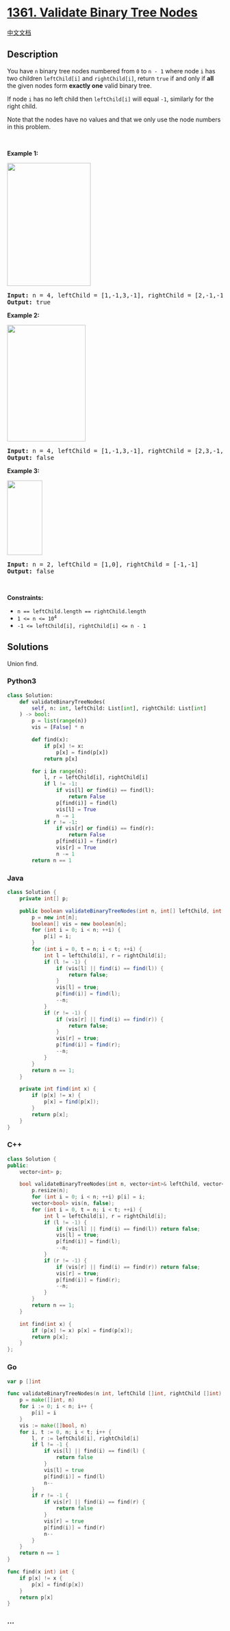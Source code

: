 # [1361. Validate Binary Tree Nodes](https://leetcode.com/problems/validate-binary-tree-nodes)

[中文文档](/solution/1300-1399/1361.Validate%20Binary%20Tree%20Nodes/README.md)

## Description

<p>You have <code>n</code> binary tree nodes numbered from <code>0</code> to <code>n - 1</code> where node <code>i</code> has two children <code>leftChild[i]</code> and <code>rightChild[i]</code>, return <code>true</code> if and only if <strong>all</strong> the given nodes form <strong>exactly one</strong> valid binary tree.</p>

<p>If node <code>i</code> has no left child then <code>leftChild[i]</code> will equal <code>-1</code>, similarly for the right child.</p>

<p>Note that the nodes have no values and that we only use the node numbers in this problem.</p>

<p>&nbsp;</p>
<p><strong class="example">Example 1:</strong></p>
<img alt="" src="https://fastly.jsdelivr.net/gh/doocs/leetcode@main/solution/1300-1399/1361.Validate%20Binary%20Tree%20Nodes/images/1503_ex1.png" style="width: 195px; height: 287px;" />
<pre>
<strong>Input:</strong> n = 4, leftChild = [1,-1,3,-1], rightChild = [2,-1,-1,-1]
<strong>Output:</strong> true
</pre>

<p><strong class="example">Example 2:</strong></p>
<img alt="" src="https://fastly.jsdelivr.net/gh/doocs/leetcode@main/solution/1300-1399/1361.Validate%20Binary%20Tree%20Nodes/images/1503_ex2.png" style="width: 183px; height: 272px;" />
<pre>
<strong>Input:</strong> n = 4, leftChild = [1,-1,3,-1], rightChild = [2,3,-1,-1]
<strong>Output:</strong> false
</pre>

<p><strong class="example">Example 3:</strong></p>
<img alt="" src="https://fastly.jsdelivr.net/gh/doocs/leetcode@main/solution/1300-1399/1361.Validate%20Binary%20Tree%20Nodes/images/1503_ex3.png" style="width: 82px; height: 174px;" />
<pre>
<strong>Input:</strong> n = 2, leftChild = [1,0], rightChild = [-1,-1]
<strong>Output:</strong> false
</pre>

<p>&nbsp;</p>
<p><strong>Constraints:</strong></p>

<ul>
	<li><code>n == leftChild.length == rightChild.length</code></li>
	<li><code>1 &lt;= n &lt;= 10<sup>4</sup></code></li>
	<li><code>-1 &lt;= leftChild[i], rightChild[i] &lt;= n - 1</code></li>
</ul>

## Solutions

Union find.

<!-- tabs:start -->

### **Python3**

```python
class Solution:
    def validateBinaryTreeNodes(
        self, n: int, leftChild: List[int], rightChild: List[int]
    ) -> bool:
        p = list(range(n))
        vis = [False] * n

        def find(x):
            if p[x] != x:
                p[x] = find(p[x])
            return p[x]

        for i in range(n):
            l, r = leftChild[i], rightChild[i]
            if l != -1:
                if vis[l] or find(i) == find(l):
                    return False
                p[find(i)] = find(l)
                vis[l] = True
                n -= 1
            if r != -1:
                if vis[r] or find(i) == find(r):
                    return False
                p[find(i)] = find(r)
                vis[r] = True
                n -= 1
        return n == 1
```

### **Java**

```java
class Solution {
    private int[] p;

    public boolean validateBinaryTreeNodes(int n, int[] leftChild, int[] rightChild) {
        p = new int[n];
        boolean[] vis = new boolean[n];
        for (int i = 0; i < n; ++i) {
            p[i] = i;
        }
        for (int i = 0, t = n; i < t; ++i) {
            int l = leftChild[i], r = rightChild[i];
            if (l != -1) {
                if (vis[l] || find(i) == find(l)) {
                    return false;
                }
                vis[l] = true;
                p[find(i)] = find(l);
                --n;
            }
            if (r != -1) {
                if (vis[r] || find(i) == find(r)) {
                    return false;
                }
                vis[r] = true;
                p[find(i)] = find(r);
                --n;
            }
        }
        return n == 1;
    }

    private int find(int x) {
        if (p[x] != x) {
            p[x] = find(p[x]);
        }
        return p[x];
    }
}
```

### **C++**

```cpp
class Solution {
public:
    vector<int> p;

    bool validateBinaryTreeNodes(int n, vector<int>& leftChild, vector<int>& rightChild) {
        p.resize(n);
        for (int i = 0; i < n; ++i) p[i] = i;
        vector<bool> vis(n, false);
        for (int i = 0, t = n; i < t; ++i) {
            int l = leftChild[i], r = rightChild[i];
            if (l != -1) {
                if (vis[l] || find(i) == find(l)) return false;
                vis[l] = true;
                p[find(i)] = find(l);
                --n;
            }
            if (r != -1) {
                if (vis[r] || find(i) == find(r)) return false;
                vis[r] = true;
                p[find(i)] = find(r);
                --n;
            }
        }
        return n == 1;
    }

    int find(int x) {
        if (p[x] != x) p[x] = find(p[x]);
        return p[x];
    }
};
```

### **Go**

```go
var p []int

func validateBinaryTreeNodes(n int, leftChild []int, rightChild []int) bool {
	p = make([]int, n)
	for i := 0; i < n; i++ {
		p[i] = i
	}
	vis := make([]bool, n)
	for i, t := 0, n; i < t; i++ {
		l, r := leftChild[i], rightChild[i]
		if l != -1 {
			if vis[l] || find(i) == find(l) {
				return false
			}
			vis[l] = true
			p[find(i)] = find(l)
			n--
		}
		if r != -1 {
			if vis[r] || find(i) == find(r) {
				return false
			}
			vis[r] = true
			p[find(i)] = find(r)
			n--
		}
	}
	return n == 1
}

func find(x int) int {
	if p[x] != x {
		p[x] = find(p[x])
	}
	return p[x]
}
```

### **...**

```

```

<!-- tabs:end -->
